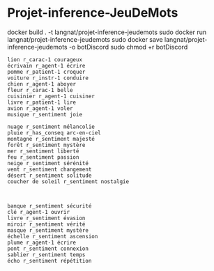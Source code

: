 # Projet-inference-JeuDeMots



docker build . -t langnat/projet-inference-jeudemots
sudo docker run langnat/projet-inference-jeudemots
sudo docker save langnat/projet-inference-jeudemots -o botDiscord
sudo chmod +r botDiscord



    lion r_carac-1 courageux
    écrivain r_agent-1 écrire
    pomme r_patient-1 croquer
    voiture r_instr-1 conduire
    chien r_agent-1 aboyer
    fleur r_carac-1 belle
    cuisinier r_agent-1 cuisiner
    livre r_patient-1 lire
    avion r_agent-1 voler
    musique r_sentiment joie

    nuage r_sentiment mélancolie
    pluie r_has_conseq arc-en-ciel
    montagne r_sentiment majesté
    forêt r_sentiment mystère
    mer r_sentiment liberté
    feu r_sentiment passion
    neige r_sentiment sérénité
    vent r_sentiment changement
    désert r_sentiment solitude
    coucher de soleil r_sentiment nostalgie



    banque r_sentiment sécurité
    clé r_agent-1 ouvrir
    livre r_sentiment évasion
    miroir r_sentiment vérité
    masque r_sentiment mystère
    échelle r_sentiment ascension
    plume r_agent-1 écrire
    pont r_sentiment connexion
    sablier r_sentiment temps
    écho r_sentiment répétition
